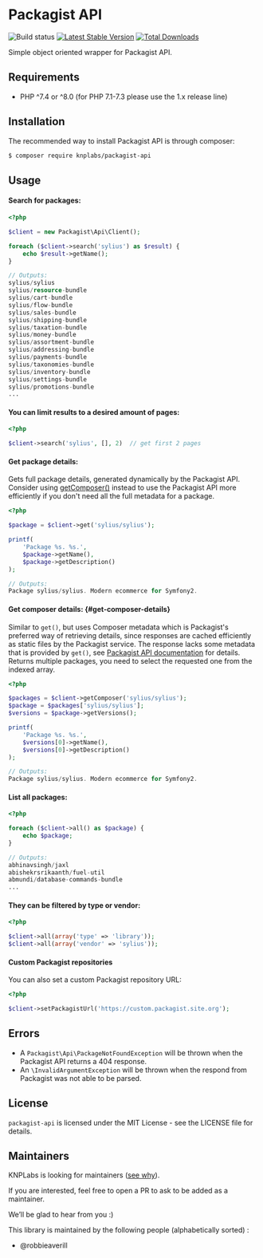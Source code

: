 # Packagist API

![Build status](https://github.com/KnpLabs/packagist-api/actions/workflows/test.yml/badge.svg) [![Latest Stable Version](https://poser.pugx.org/KnpLabs/packagist-api/v/stable.png)](https://packagist.org/packages/KnpLabs/packagist-api) [![Total Downloads](https://poser.pugx.org/KnpLabs/packagist-api/downloads.png)](https://packagist.org/packages/KnpLabs/packagist-api)

Simple object oriented wrapper for Packagist API.

## Requirements

* PHP ^7.4 or ^8.0 (for PHP 7.1-7.3 please use the 1.x release line)

## Installation

The recommended way to install Packagist API is through composer:

```bash
$ composer require knplabs/packagist-api
```

## Usage

#### Search for packages:

```php
<?php

$client = new Packagist\Api\Client();

foreach ($client->search('sylius') as $result) {
    echo $result->getName();
}

// Outputs:
sylius/sylius
sylius/resource-bundle
sylius/cart-bundle
sylius/flow-bundle
sylius/sales-bundle
sylius/shipping-bundle
sylius/taxation-bundle
sylius/money-bundle
sylius/assortment-bundle
sylius/addressing-bundle
sylius/payments-bundle
sylius/taxonomies-bundle
sylius/inventory-bundle
sylius/settings-bundle
sylius/promotions-bundle
...
```

#### You can limit results to a desired amount of pages:

```php
<?php

$client->search('sylius', [], 2)  // get first 2 pages
```

#### Get package details:

Gets full package details, generated dynamically by the Packagist API.
Consider using [getComposer()](#get-composer-details)
instead to use the Packagist API more efficiently if you don't need all
the full metadata for a package.

```php
<?php

$package = $client->get('sylius/sylius');

printf(
    'Package %s. %s.',
    $package->getName(),
    $package->getDescription()
);

// Outputs:
Package sylius/sylius. Modern ecommerce for Symfony2.
```

#### Get composer details: {#get-composer-details}

Similar to `get()`, but uses Composer metadata which is Packagist's preferred
way of retrieving details, since responses are cached efficiently as static files
by the Packagist service. The response lacks some metadata that is provided
by `get()`, see [Packagist API documentation](https://packagist.org/apidoc)
for details. Returns multiple packages, you need to select the requested
one from the indexed array.

```php
<?php

$packages = $client->getComposer('sylius/sylius');
$package = $packages['sylius/sylius'];
$versions = $package->getVersions();

printf(
    'Package %s. %s.',
    $versions[0]->getName(),
    $versions[0]->getDescription()
);

// Outputs:
Package sylius/sylius. Modern ecommerce for Symfony2.
```

#### List all packages:

```php
<?php

foreach ($client->all() as $package) {
    echo $package;
}

// Outputs:
abhinavsingh/jaxl
abishekrsrikaanth/fuel-util
abmundi/database-commands-bundle
...
```

#### They can be filtered by type or vendor:

```php
<?php

$client->all(array('type' => 'library'));
$client->all(array('vendor' => 'sylius'));
```

#### Custom Packagist repositories

You can also set a custom Packagist repository URL:

```php
<?php

$client->setPackagistUrl('https://custom.packagist.site.org');
```

## Errors

* A `Packagist\Api\PackageNotFoundException` will be thrown when the Packagist API returns a 404 response.
* An `\InvalidArgumentException` will be thrown when the respond from Packagist was not able to be parsed.

## License

`packagist-api` is licensed under the MIT License - see the LICENSE file for details.

## Maintainers

KNPLabs is looking for maintainers ([see why](https://knplabs.com/en/blog/news-for-our-foss-projects-maintenance)).

If you are interested, feel free to open a PR to ask to be added as a maintainer.

We’ll be glad to hear from you :)

This library is maintained by the following people (alphabetically sorted) :
- @robbieaverill
